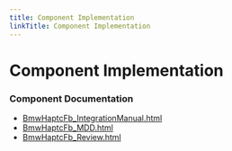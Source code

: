 ```yaml
---
title: Component Implementation
linkTitle: Component Implementation
---
```


# Component Implementation
### Component Documentation

- [BmwHaptcFb_IntegrationManual.html](doc/BmwHaptcFb_IntegrationManual.html)
- [BmwHaptcFb_MDD.html](doc/BmwHaptcFb_MDD.html)
- [BmwHaptcFb_Review.html](doc/BmwHaptcFb_Review.html)

